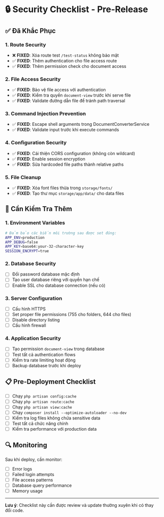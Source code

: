 # 🔒 Security Checklist - Pre-Release

## ✅ Đã Khắc Phục

### 1. **Route Security**
- ❌ **FIXED**: Xóa route test `/test-status` không bảo mật
- ✅ **FIXED**: Thêm authentication cho file access route
- ✅ **FIXED**: Thêm permission check cho document access

### 2. **File Access Security**
- ✅ **FIXED**: Bảo vệ file access với authentication
- ✅ **FIXED**: Kiểm tra quyền `document-view` trước khi serve file
- ✅ **FIXED**: Validate đường dẫn file để tránh path traversal

### 3. **Command Injection Prevention**
- ✅ **FIXED**: Escape shell arguments trong DocumentConverterService
- ✅ **FIXED**: Validate input trước khi execute commands

### 4. **Configuration Security**
- ✅ **FIXED**: Cải thiện CORS configuration (không còn wildcard)
- ✅ **FIXED**: Enable session encryption
- ✅ **FIXED**: Sửa hardcoded file paths thành relative paths

### 5. **File Cleanup**
- ✅ **FIXED**: Xóa font files thừa trong `storage/fonts/`
- ✅ **FIXED**: Tạo thư mục `storage/app/data/` cho data files

## 🚨 Cần Kiểm Tra Thêm

### 1. **Environment Variables**
```bash
# Đảm bảo các biến môi trường sau được set đúng:
APP_ENV=production
APP_DEBUG=false
APP_KEY=base64:your-32-character-key
SESSION_ENCRYPT=true
```

### 2. **Database Security**
- [ ] Đổi password database mặc định
- [ ] Tạo user database riêng với quyền hạn chế
- [ ] Enable SSL cho database connection (nếu có)

### 3. **Server Configuration**
- [ ] Cấu hình HTTPS
- [ ] Set proper file permissions (755 cho folders, 644 cho files)
- [ ] Disable directory listing
- [ ] Cấu hình firewall

### 4. **Application Security**
- [ ] Tạo permission `document-view` trong database
- [ ] Test tất cả authentication flows
- [ ] Kiểm tra rate limiting hoạt động
- [ ] Backup database trước khi deploy

## 📋 Pre-Deployment Checklist

- [ ] Chạy `php artisan config:cache`
- [ ] Chạy `php artisan route:cache`
- [ ] Chạy `php artisan view:cache`
- [ ] Chạy `composer install --optimize-autoloader --no-dev`
- [ ] Kiểm tra log files không chứa sensitive data
- [ ] Test tất cả chức năng chính
- [ ] Kiểm tra performance với production data

## 🔍 Monitoring

Sau khi deploy, cần monitor:
- [ ] Error logs
- [ ] Failed login attempts
- [ ] File access patterns
- [ ] Database query performance
- [ ] Memory usage

---
**Lưu ý**: Checklist này cần được review và update thường xuyên khi có thay đổi code.
